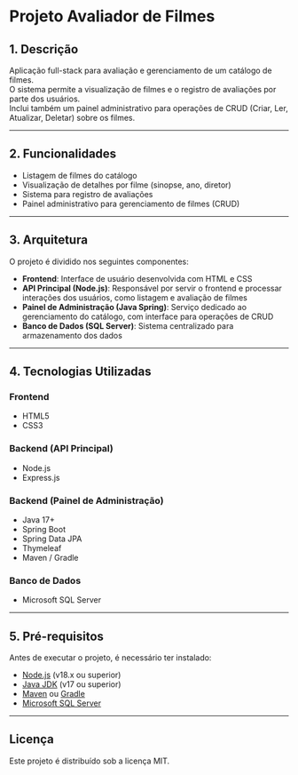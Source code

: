 # Projeto Avaliador de Filmes

## 1. Descrição

Aplicação full-stack para avaliação e gerenciamento de um catálogo de filmes.  
O sistema permite a visualização de filmes e o registro de avaliações por parte dos usuários.  
Inclui também um painel administrativo para operações de CRUD (Criar, Ler, Atualizar, Deletar) sobre os filmes.

---

## 2. Funcionalidades

- Listagem de filmes do catálogo
- Visualização de detalhes por filme (sinopse, ano, diretor)
- Sistema para registro de avaliações
- Painel administrativo para gerenciamento de filmes (CRUD)

---

## 3. Arquitetura

O projeto é dividido nos seguintes componentes:

- **Frontend**: Interface de usuário desenvolvida com HTML e CSS  
- **API Principal (Node.js)**: Responsável por servir o frontend e processar interações dos usuários, como listagem e avaliação de filmes  
- **Painel de Administração (Java Spring)**: Serviço dedicado ao gerenciamento do catálogo, com interface para operações de CRUD  
- **Banco de Dados (SQL Server)**: Sistema centralizado para armazenamento dos dados


---

## 4. Tecnologias Utilizadas

### Frontend
- HTML5
- CSS3

### Backend (API Principal)
- Node.js
- Express.js

### Backend (Painel de Administração)
- Java 17+
- Spring Boot
- Spring Data JPA
- Thymeleaf
- Maven / Gradle

### Banco de Dados
- Microsoft SQL Server

---

## 5. Pré-requisitos

Antes de executar o projeto, é necessário ter instalado:

- [Node.js](https://nodejs.org/) (v18.x ou superior)
- [Java JDK](https://www.oracle.com/java/technologies/javase/jdk17-archive-downloads.html) (v17 ou superior)
- [Maven](https://maven.apache.org/) ou [Gradle](https://gradle.org/)
- [Microsoft SQL Server](https://www.microsoft.com/pt-br/sql-server)

---

## Licença

Este projeto é distribuído sob a licença MIT.
